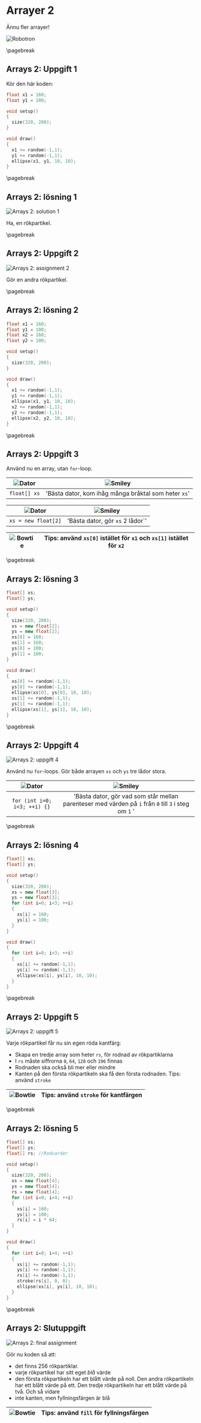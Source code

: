 # Arrayer 2

Ännu fler arrayer!

![Robotron](Robotron.png)

\pagebreak

## Arrays 2: Uppgift 1

Kör den här koden:

```c++
float x1 = 160;
float y1 = 100;

void setup() 
{
  size(320, 200);
}

void draw()
{
  x1 += random(-1,1);
  y1 += random(-1,1);
  ellipse(x1, y1, 10, 10);
}
```

\pagebreak

## Arrays 2: lösning 1

![Arrays 2: solution 1](Arrays2_en_rokpartikel.png)

Ha, en rökpartikel.

\pagebreak

## Arrays 2: Uppgift 2

![Arrays 2: assignment 2](Arrays2_tva_rokpartikel.png)

Gör en andra rökpartikel.

\pagebreak

## Arrays 2: lösning 2

```c++
float x1 = 160;
float y1 = 100;
float x2 = 160;
float y2 = 100;

void setup() 
{
  size(320, 200);
}

void draw()
{
  x1 += random(-1,1);
  y1 += random(-1,1);
  ellipse(x1, y1, 10, 10);
  x2 += random(-1,1);
  y2 += random(-1,1);
  ellipse(x2, y2, 10, 10);
}
```

\pagebreak

## Arrays 2: Uppgift 3

Använd nu en array, utan `for`-loop.

![Dator](EmojiComputer.png) | ![Smiley](EmojiSmiley.png)
:-----------------:|:-----------------------------:
`float[] xs`|'Bästa dator, kom ihåg många bråktal som heter `xs`'

![Dator](EmojiComputer.png) | ![Smiley](EmojiSmiley.png)
:-----------------:|:-----------------------------:
`xs = new float[2]`|'Bästa dator, gör `xs` 2 lådor`'

![Bowtie](EmojiBowtie.png) | Tips: använd `xs[0]` istället för `x1` och `xs[1]` istället för `x2`
:-----------------:|:-----------------------------:

\pagebreak

## Arrays 2: lösning 3

```c++
float[] xs;
float[] ys;

void setup() 
{
  size(320, 200);
  xs = new float[2];
  ys = new float[2];
  xs[0] = 160;
  xs[1] = 160;
  ys[0] = 100;
  ys[1] = 100;
}

void draw()
{
  xs[0] += random(-1,1);
  ys[0] += random(-1,1);
  ellipse(xs[0], ys[0], 10, 10);
  xs[1] += random(-1,1);
  ys[1] += random(-1,1);
  ellipse(xs[1], ys[1], 10, 10);
}
```

\pagebreak

## Arrays 2: Uppgift 4

![Arrays 2: uppgift 4](Arrays2_tre_rokpartikel.png)

Använd nu `for`-loops. Gör både arrayen `xs` och `ys` tre lådor stora.

![Dator](EmojiComputer.png) | ![Smiley](EmojiSmiley.png)
:-----------------:|:-----------------------------:
`for (int i=0; i<3; ++i) {}`|'Bästa dator, gör vad som står mellan parenteser med värden på `i` från `0` till `3` i steg om `1` '

\pagebreak

## Arrays 2: lösning 4

```c++
float[] xs;
float[] ys;

void setup() 
{
  size(320, 200);
  xs = new float[3];
  ys = new float[3];
  for (int i=0; i<3; ++i)
  {
    xs[i] = 160;
    ys[i] = 100;
  }
}

void draw()
{
  for (int i=0; i<3; ++i)
  {
    xs[i] += random(-1,1);
    ys[i] += random(-1,1);
    ellipse(xs[i], ys[i], 10, 10);
  }
}
```

\pagebreak

## Arrays 2: Uppgift 5

![Arrays 2: uppgift 5](Arrays2_fyra_rokpartikel.png)

Varje rökpartikel får nu sin egen röda kantfärg:

 * Skapa en tredje array som heter `rs`, för rodnad av rökpartiklarna
 * I `rs` måste siffrorna `0`, `64`, `128` och `196` finnas
 * Rodnaden ska också bli mer eller mindre
 * Kanten på den första rökpartikeln ska få den första rodnaden. Tips: använd `stroke`

![Bowtie](EmojiBowtie.png) | Tips: använd `stroke` för kantfärgen
:-----------------:|:-----------------------------:

\pagebreak

## Arrays 2: lösning 5

```c++
float[] xs;
float[] ys;
float[] rs; //Rodvarder

void setup() 
{
  size(320, 200);
  xs = new float[4];
  ys = new float[4];
  rs = new float[4];
  for (int i=0; i<4; ++i)
  {
    xs[i] = 160;
    ys[i] = 100;
    rs[i] = i * 64;
  }
}

void draw()
{
  for (int i=0; i<4; ++i)
  {
    xs[i] += random(-1,1);
    ys[i] += random(-1,1);
    rs[i] += random(-1,1);
    stroke(rs[i], 0, 0);
    ellipse(xs[i], ys[i], 10, 10);
  }
}
```

\pagebreak

## Arrays 2: Slutuppgift

![Arrays 2: final assignment](Arrays2_slutuppgift.png)

Gör nu koden så att:

 * det finns 256 rökpartiklar.
 * varje rökpartikel har sitt eget *blå* värde
 * den första rökpartikeln har ett blått värde på noll. Den andra rökpartikeln har ett blått värde på ett. Den tredje rökpartikeln har ett blått värde på två. Och så vidare
 * inte kanten, men fyllningsfärgen är blå

![Bowtie](EmojiBowtie.png) | Tips: använd `fill` för fyllningsfärgen
:-----------------:|:-----------------------------:
